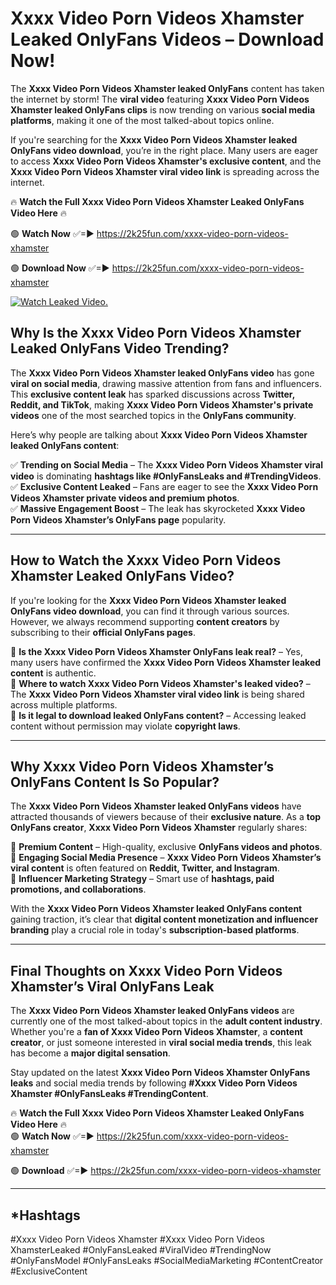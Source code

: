 # Xxxx Video Porn Videos Xhamster Leaked OnlyFans Videos – Download Now!

The **Xxxx Video Porn Videos Xhamster leaked OnlyFans** content has taken the internet by storm! The **viral video** featuring **Xxxx Video Porn Videos Xhamster leaked OnlyFans clips** is now trending on various **social media platforms**, making it one of the most talked-about topics online.  

If you're searching for the **Xxxx Video Porn Videos Xhamster leaked OnlyFans video download**, you’re in the right place. Many users are eager to access **Xxxx Video Porn Videos Xhamster's exclusive content**, and the **Xxxx Video Porn Videos Xhamster viral video link** is spreading across the internet.  

🔥 **Watch the Full Xxxx Video Porn Videos Xhamster Leaked OnlyFans Video Here** 🔥  

🟢 **Watch Now** ✅=► https://2k25fun.com/xxxx-video-porn-videos-xhamster

🟢 **Download Now** ✅=► https://2k25fun.com/xxxx-video-porn-videos-xhamster

[![Watch Leaked Video.](https://miro.medium.com/v2/resize:fit:828/format:webp/1*cilzJN44JGOrTw9NJCrNHA.gif "Watch Leaked Video")](https://2k25fun.com/xxxx-video-porn-videos-xhamster)

## **Why Is the Xxxx Video Porn Videos Xhamster Leaked OnlyFans Video Trending?**  

The **Xxxx Video Porn Videos Xhamster leaked OnlyFans video** has gone **viral on social media**, drawing massive attention from fans and influencers. This **exclusive content leak** has sparked discussions across **Twitter, Reddit, and TikTok**, making **Xxxx Video Porn Videos Xhamster's private videos** one of the most searched topics in the **OnlyFans community**.  

Here’s why people are talking about **Xxxx Video Porn Videos Xhamster leaked OnlyFans content**:  

✅ **Trending on Social Media** – The **Xxxx Video Porn Videos Xhamster viral video** is dominating **hashtags like #OnlyFansLeaks and #TrendingVideos**.  
✅ **Exclusive Content Leaked** – Fans are eager to see the **Xxxx Video Porn Videos Xhamster private videos and premium photos**.  
✅ **Massive Engagement Boost** – The leak has skyrocketed **Xxxx Video Porn Videos Xhamster’s OnlyFans page** popularity.  

---

## **How to Watch the Xxxx Video Porn Videos Xhamster Leaked OnlyFans Video?**  

If you're looking for the **Xxxx Video Porn Videos Xhamster leaked OnlyFans video download**, you can find it through various sources. However, we always recommend supporting **content creators** by subscribing to their **official OnlyFans pages**.  

🔹 **Is the Xxxx Video Porn Videos Xhamster OnlyFans leak real?** – Yes, many users have confirmed the **Xxxx Video Porn Videos Xhamster leaked content** is authentic.  
🔹 **Where to watch Xxxx Video Porn Videos Xhamster's leaked video?** – The **Xxxx Video Porn Videos Xhamster viral video link** is being shared across multiple platforms.  
🔹 **Is it legal to download leaked OnlyFans content?** – Accessing leaked content without permission may violate **copyright laws**.  

---

## **Why Xxxx Video Porn Videos Xhamster’s OnlyFans Content Is So Popular?**  

The **Xxxx Video Porn Videos Xhamster leaked OnlyFans videos** have attracted thousands of viewers because of their **exclusive nature**. As a **top OnlyFans creator**, **Xxxx Video Porn Videos Xhamster** regularly shares:  

📌 **Premium Content** – High-quality, exclusive **OnlyFans videos and photos**.  
📌 **Engaging Social Media Presence** – **Xxxx Video Porn Videos Xhamster’s viral content** is often featured on **Reddit, Twitter, and Instagram**.  
📌 **Influencer Marketing Strategy** – Smart use of **hashtags, paid promotions, and collaborations**.  

With the **Xxxx Video Porn Videos Xhamster leaked OnlyFans content** gaining traction, it’s clear that **digital content monetization and influencer branding** play a crucial role in today's **subscription-based platforms**.  

---

## **Final Thoughts on Xxxx Video Porn Videos Xhamster’s Viral OnlyFans Leak**  

The **Xxxx Video Porn Videos Xhamster leaked OnlyFans videos** are currently one of the most talked-about topics in the **adult content industry**. Whether you're a **fan of Xxxx Video Porn Videos Xhamster**, a **content creator**, or just someone interested in **viral social media trends**, this leak has become a **major digital sensation**.  

Stay updated on the latest **Xxxx Video Porn Videos Xhamster OnlyFans leaks** and social media trends by following **#Xxxx Video Porn Videos Xhamster #OnlyFansLeaks #TrendingContent**.  

🔥 **Watch the Full Xxxx Video Porn Videos Xhamster Leaked OnlyFans Video Here** 🔥  
🟢 **Watch Now** ✅=► https://2k25fun.com/xxxx-video-porn-videos-xhamster

🟢 **Download** ✅=► https://2k25fun.com/xxxx-video-porn-videos-xhamster

---

## *Hashtags
#Xxxx Video Porn Videos Xhamster #Xxxx Video Porn Videos XhamsterLeaked #OnlyFansLeaked #ViralVideo #TrendingNow #OnlyFansModel #OnlyFansLeaks #SocialMediaMarketing #ContentCreator #ExclusiveContent  